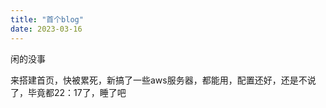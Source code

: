 ```yaml
---
title: "首个blog"
date: 2023-03-16
---
```


闲的没事

来搭建首页，快被累死，新搞了一些aws服务器，都能用，配置还好，还是不说了，毕竟都22：17了，睡了吧
